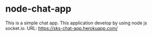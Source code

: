 # node-chat-app
This is a simple chat app. This application develop by using node js socket.io.
URL: https://sks-chat-app.herokuapp.com/
